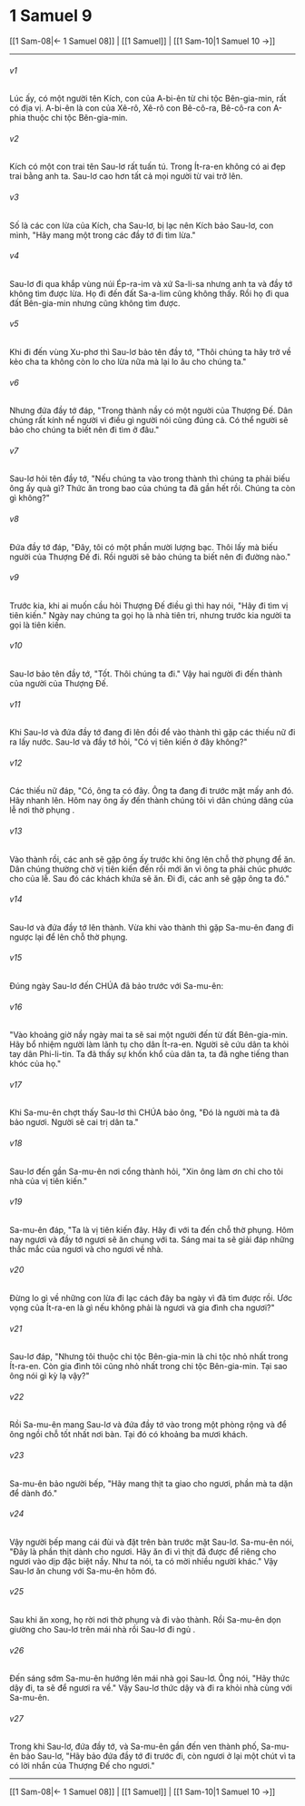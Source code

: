 # 1 Samuel 9

[[1 Sam-08|← 1 Samuel 08]] | [[1 Samuel]] | [[1 Sam-10|1 Samuel 10 →]]
***



###### v1 
Lúc ấy, có một người tên Kích, con của A-bi-ên từ chi tộc Bên-gia-min, rất có địa vị. A-bi-ên là con của Xê-rô, Xê-rô con Bê-cô-ra, Bê-cô-ra con A-phia thuộc chi tộc Bên-gia-min. 

###### v2 
Kích có một con trai tên Sau-lơ rất tuấn tú. Trong Ít-ra-en không có ai đẹp trai bằng anh ta. Sau-lơ cao hơn tất cả mọi người từ vai trở lên. 

###### v3 
Số là các con lừa của Kích, cha Sau-lơ, bị lạc nên Kích bảo Sau-lơ, con mình, "Hãy mang một trong các đầy tớ đi tìm lừa." 

###### v4 
Sau-lơ đi qua khắp vùng núi Ép-ra-im và xứ Sa-li-sa nhưng anh ta và đầy tớ không tìm được lừa. Họ đi đến đất Sa-a-lim cũng không thấy. Rồi họ đi qua đất Bên-gia-min nhưng cũng không tìm được. 

###### v5 
Khi đi đến vùng Xu-phơ thì Sau-lơ bảo tên đầy tớ, "Thôi chúng ta hãy trở về kẻo cha ta không còn lo cho lừa nữa mà lại lo âu cho chúng ta." 

###### v6 
Nhưng đứa đầy tớ đáp, "Trong thành nầy có một người của Thượng Đế. Dân chúng rất kính nể người vì điều gì người nói cũng đúng cả. Có thể người sẽ bảo cho chúng ta biết nên đi tìm ở đâu." 

###### v7 
Sau-lơ hỏi tên đầy tớ, "Nếu chúng ta vào trong thành thì chúng ta phải biếu ông ấy quà gì? Thức ăn trong bao của chúng ta đã gần hết rồi. Chúng ta còn gì không?" 

###### v8 
Đứa đầy tớ đáp, "Đây, tôi có một phần mười lượng bạc. Thôi lấy mà biếu người của Thượng Đế đi. Rồi người sẽ bảo chúng ta biết nên đi đường nào." 

###### v9 
Trước kia, khi ai muốn cầu hỏi Thượng Đế điều gì thì hay nói, "Hãy đi tìm vị tiên kiến." Ngày nay chúng ta gọi họ là nhà tiên tri, nhưng trước kia người ta gọi là tiên kiến. 

###### v10 
Sau-lơ bảo tên đầy tớ, "Tốt. Thôi chúng ta đi." Vậy hai người đi đến thành của người của Thượng Đế. 

###### v11 
Khi Sau-lơ và đứa đầy tớ đang đi lên đồi để vào thành thì gặp các thiếu nữ đi ra lấy nước. Sau-lơ và đầy tớ hỏi, "Có vị tiên kiến ở đây không?" 

###### v12 
Các thiếu nữ đáp, "Có, ông ta có đây. Ông ta đang đi trước mặt mấy anh đó. Hãy nhanh lên. Hôm nay ông ấy đến thành chúng tôi vì dân chúng dâng của lễ nơi thờ phụng . 

###### v13 
Vào thành rồi, các anh sẽ gặp ông ấy trước khi ông lên chỗ thờ phụng để ăn. Dân chúng thường chờ vị tiên kiến đến rồi mới ăn vì ông ta phải chúc phước cho của lễ. Sau đó các khách khứa sẽ ăn. Đi đi, các anh sẽ gặp ông ta đó." 

###### v14 
Sau-lơ và đứa đầy tớ lên thành. Vừa khi vào thành thì gặp Sa-mu-ên đang đi ngược lại để lên chỗ thờ phụng. 

###### v15 
Đúng ngày Sau-lơ đến CHÚA đã bảo trước với Sa-mu-ên: 

###### v16 
"Vào khoảng giờ nầy ngày mai ta sẽ sai một người đến từ đất Bên-gia-min. Hãy bổ nhiệm người làm lãnh tụ cho dân Ít-ra-en. Người sẽ cứu dân ta khỏi tay dân Phi-li-tin. Ta đã thấy sự khốn khổ của dân ta, ta đã nghe tiếng than khóc của họ." 

###### v17 
Khi Sa-mu-ên chợt thấy Sau-lơ thì CHÚA bảo ông, "Đó là người mà ta đã bảo ngươi. Người sẽ cai trị dân ta." 

###### v18 
Sau-lơ đến gần Sa-mu-ên nơi cổng thành hỏi, "Xin ông làm ơn chỉ cho tôi nhà của vị tiên kiến." 

###### v19 
Sa-mu-ên đáp, "Ta là vị tiên kiến đây. Hãy đi với ta đến chỗ thờ phụng. Hôm nay ngươi và đầy tớ ngươi sẽ ăn chung với ta. Sáng mai ta sẽ giải đáp những thắc mắc của ngươi và cho ngươi về nhà. 

###### v20 
Đừng lo gì về những con lừa đi lạc cách đây ba ngày vì đã tìm được rồi. Ước vọng của Ít-ra-en là gì nếu không phải là ngươi và gia đình cha ngươi?" 

###### v21 
Sau-lơ đáp, "Nhưng tôi thuộc chi tộc Bên-gia-min là chi tộc nhỏ nhất trong Ít-ra-en. Còn gia đình tôi cũng nhỏ nhất trong chi tộc Bên-gia-min. Tại sao ông nói gì kỳ lạ vậy?" 

###### v22 
Rồi Sa-mu-ên mang Sau-lơ và đứa đầy tớ vào trong một phòng rộng và để ông ngồi chỗ tốt nhất nơi bàn. Tại đó có khoảng ba mươi khách. 

###### v23 
Sa-mu-ên bảo người bếp, "Hãy mang thịt ta giao cho ngươi, phần mà ta dặn để dành đó." 

###### v24 
Vậy người bếp mang cái đùi và đặt trên bàn trước mặt Sau-lơ. Sa-mu-ên nói, "Đây là phần thịt dành cho ngươi. Hãy ăn đi vì thịt đã được để riêng cho ngươi vào dịp đặc biệt nầy. Như ta nói, ta có mời nhiều người khác." Vậy Sau-lơ ăn chung với Sa-mu-ên hôm đó. 

###### v25 
Sau khi ăn xong, họ rời nơi thờ phụng và đi vào thành. Rồi Sa-mu-ên dọn giường cho Sau-lơ trên mái nhà rồi Sau-lơ đi ngủ . 

###### v26 
Đến sáng sớm Sa-mu-ên hướng lên mái nhà gọi Sau-lơ. Ông nói, "Hãy thức dậy đi, ta sẽ để ngươi ra về." Vậy Sau-lơ thức dậy và đi ra khỏi nhà cùng với Sa-mu-ên. 

###### v27 
Trong khi Sau-lơ, đứa đầy tớ, và Sa-mu-ên gần đến ven thành phố, Sa-mu-ên bảo Sau-lơ, "Hãy bảo đứa đầy tớ đi trước đi, còn ngươi ở lại một chút vì ta có lời nhắn của Thượng Đế cho ngươi."

***
[[1 Sam-08|← 1 Samuel 08]] | [[1 Samuel]] | [[1 Sam-10|1 Samuel 10 →]]
